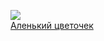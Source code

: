 ![](/books/sf_fantasy/Феликс%20Разумовский/Аленький%20цветочек.jpg)  
[Аленький цветочек](/books/sf_fantasy/Феликс%20Разумовский/Аленький%20цветочек)
